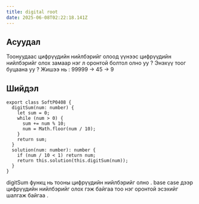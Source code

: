 ```yaml
---
title: digital root
date: 2025-06-08T02:22:18.141Z
---
```


## Асуудал

Тоонуудаас цифрүүдийн нийлбэрийг олоод үүнээс цифрүүдийн нийлбэрийг олох замаар нэг л оронтой болтол олно уу ? Энэхүү тоог буцаана уу ?
Жишээ нь :
99999 -> 45 -> 9

## Шийдэл

```
export class SoftP0408 {
  digitSum(num: number) {
    let sum = 0;
    while (num > 0) {
      sum += num % 10;
      num = Math.floor(num / 10);
    }
    return sum;
  }
  solution(num: number): number {
    if (num / 10 < 1) return num;
    return this.solution(this.digitSum(num));
  }
}
```

digitSum функц нь тооны цифрүүдийн нийлбэрийг олно .
base case дээр цифрүүдийн нийлбэрийг олох гэж байгаа тоо нэг оронтой эсэхийг шалгаж байгаа .
